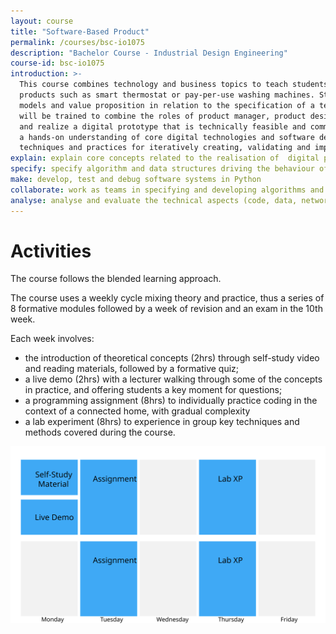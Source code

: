 ```yaml
---
layout: course
title: "Software-Based Product"
permalink: /courses/bsc-io1075
description: "Bachelor Course - Industrial Design Engineering"
course-id: bsc-io1075
introduction: >-
  This course combines technology and business topics to teach students how to design and develop innovative connected
  products such as smart thermostat or pay-per-use washing machines. Students will learn about digital business
  models and value proposition in relation to the specification of a technical product architecture. Students 
  will be trained to combine the roles of product manager, product designer and product developer to design 
  and realize a digital prototype that is technically feasible and commercially viable. Students will develop
  a hands-on understanding of core digital technologies and software development methods, and will apply
  techniques and practices for iteratively creating, validating and improving software-based products.
explain: explain core concepts related to the realisation of  digital products, such as technical architecture, networks, databases, software development methods, business models, web technology and digital responsibility
specify: specify algorithm and data structures driving the behaviour of a digital product through pseudo code and UML diagrams
make: develop, test and debug software systems in Python 
collaborate: work as teams in specifying and developing algorithms and software
analyse: analyse and evaluate the technical aspects (code, data, network) and business aspects (canvas) of a connected product
---
```



# Activities

The course follows the blended learning approach.

The course uses a weekly cycle mixing theory and practice, thus a series of 8 formative modules followed by a week of revision and an exam in the 10th week.

Each week involves:
- the introduction of theoretical concepts (2hrs) through self-study video and reading materials, followed by a formative quiz;
- a live demo (2hrs) with a lecturer walking through some of the concepts in practice, and offering students a key moment for questions;
- a programming assignment (8hrs) to individually practice coding in the context of a connected home, with gradual complexity
- a lab experiment (8hrs) to experience in group key techniques and methods covered during the course.

![Weekly Schedule](/assets/img/courses/dpd/weekly-schedule.svg)
